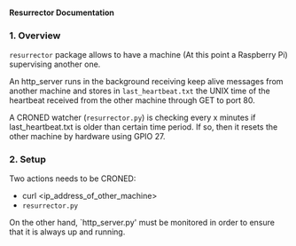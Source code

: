 #### Resurrector Documentation  

### 1. Overview  
`resurrector` package allows to have a machine (At this point a Raspberry Pi) supervising another one.  

An http_server runs in the background receiving keep alive messages from another machine and stores in `last_heartbeat.txt` the UNIX time of the heartbeat received from the other machine through GET to port 80.    

A CRONED watcher (`resurrector.py`) is checking every x minutes if last_heartbeat.txt is older than certain time period.  If so, then it resets the other machine by hardware using GPIO 27.  

### 2. Setup  

Two actions needs to be CRONED:  
- curl <ip_address_of_other_machine>   
- `resurrector.py`  

On the other hand, `http_server.py' must be monitored in order to ensure that it is always up and running.  


